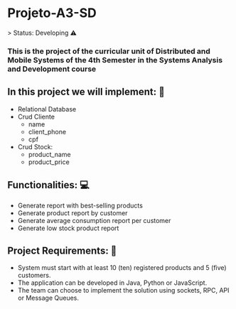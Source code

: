 <h1>Projeto-A3-SD</h1>
> Status: Developing ⚠️

### This is the project of the curricular unit of Distributed and Mobile Systems of the 4th Semester in the Systems Analysis and Development course

## In this project we will implement: 📌
+ Relational Database
+ Crud Cliente
  + name
  + client_phone
  + cpf 
+ Crud Stock:
  + product_name
  + product_price
  
## Functionalities: 💻
+ Generate report with best-selling products
+ Generate product report by customer
+ Generate average consumption report per customer
+ Generate low stock product report


## Project Requirements: 📖
+ System must start with at least 10 (ten) registered products and 5 (five) customers.
+ The application can be developed in Java, Python or JavaScript.
+ The team can choose to implement the solution using sockets, RPC, API or Message Queues.
